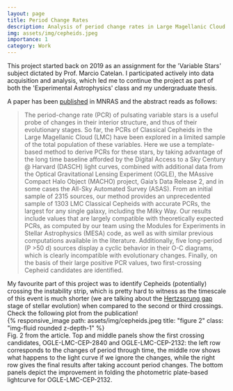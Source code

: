 ```yaml
---
layout: page
title: Period Change Rates
description: Analysis of period change rates in Large Magellanic Cloud Classical Cepheids
img: assets/img/cepheids.jpeg
importance: 1
category: Work
---
```


This project started back on 2019 as an assignment for the 'Variable Stars' subject dictated by Prof. Marcio Catelan. I participated actively into data acquisition and analysis, which led me to continue the project as part of both the 'Experimental Astrophysics' class and my undergraduate thesis.

A paper has been <a href="https://academic.oup.com/mnras/article/509/2/2885/6424945">published</a> in MNRAS and the abstract reads as follows:
<blockquote>
The period-change rate (PCR) of pulsating variable stars is a useful probe of changes in their interior structure, and thus of their evolutionary stages. So far, the PCRs of Classical Cepheids in the Large Magellanic Cloud (LMC) have been explored in a limited sample of the total population of these variables. Here we use a template-based method to derive PCRs for these stars, by taking advantage of the long time baseline afforded by the Digital Access to a Sky Century @ Harvard (DASCH) light curves, combined with additional data from the Optical  Gravitational  Lensing  Experiment  (OGLE),  the  MAssive  Compact  Halo  Object  (MACHO)  project, Gaia’s Data Release 2, and in some cases the All-Sky Automated Survey (ASAS). From an initial sample of 2315 sources, our method provides an unprecedented sample of 1303 LMC Classical Cepheids with accurate PCRs, the largest for any single galaxy, including the Milky Way.  Our results include values that are largely compatible with theoretically expected PCRs, as computed by our team using the Modules for Experiments in Stellar Astrophysics (MESA) code, as well as with similar previous computations available in the literature. Additionally, five long-period (P >50 d) sources display a cyclic behavior in their O-C diagrams, which is clearly incompatible with evolutionary changes.  Finally, on the basis of their large positive PCR values, two first-crossing Cepheid candidates are identified.
</blockquote>
My favourite part of this project was to identify Cepheids (potentially) crossing the instability strip, which is pretty hard to witness as the timescale of this event is much shorter (we are talking about the <a href="https://www.oxfordreference.com/display/10.1093/oi/authority.20110803095933481">Hertzsprung gap</a> stage of stellar evolution) when compared to the second or third crossings. Check the following plot from the publication!

<div class="row">
    <div class="col-sm mt-3 mt-md-0">
        {% responsive_image path: assets/img/cepheids.jpeg title: "figure 2" class: "img-fluid rounded z-depth-1" %}
    </div>
</div>
<div class="caption">
    Fig. 2 from the article. Top and middle panels show the first crossing candidates, OGLE-LMC-CEP-2840 and OGLE-LMC-CEP-2132: the left row corresponds to the changes of period through time, the middle row shows what happens to the light curve if we ignore the changes, while the right row gives the final results after taking account period changes. The bottom panels depict the improvement in folding the photometric plate-based lightcurve for OGLE-LMC-CEP-2132.
</div>
